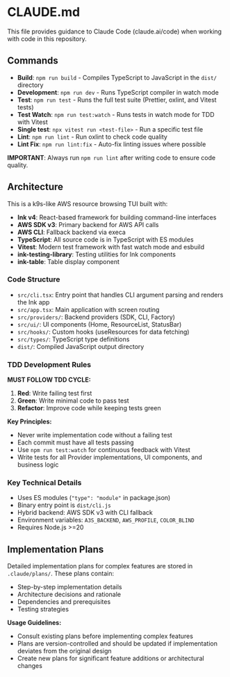 # CLAUDE.md

This file provides guidance to Claude Code (claude.ai/code) when working with code in this repository.

## Commands

- **Build**: `npm run build` - Compiles TypeScript to JavaScript in the `dist/` directory
- **Development**: `npm run dev` - Runs TypeScript compiler in watch mode
- **Test**: `npm run test` - Runs the full test suite (Prettier, oxlint, and Vitest tests)
- **Test Watch**: `npm run test:watch` - Runs tests in watch mode for TDD with Vitest
- **Single test**: `npx vitest run <test-file>` - Run a specific test file
- **Lint**: `npm run lint` - Run oxlint to check code quality
- **Lint Fix**: `npm run lint:fix` - Auto-fix linting issues where possible

**IMPORTANT**: Always run `npm run lint` after writing code to ensure code quality.

## Architecture

This is a k9s-like AWS resource browsing TUI built with:

- **Ink v4**: React-based framework for building command-line interfaces
- **AWS SDK v3**: Primary backend for AWS API calls
- **AWS CLI**: Fallback backend via execa
- **TypeScript**: All source code is in TypeScript with ES modules
- **Vitest**: Modern test framework with fast watch mode and esbuild
- **ink-testing-library**: Testing utilities for Ink components
- **ink-table**: Table display component

### Code Structure

- `src/cli.tsx`: Entry point that handles CLI argument parsing and renders the Ink app
- `src/app.tsx`: Main application with screen routing
- `src/providers/`: Backend providers (SDK, CLI, Factory)
- `src/ui/`: UI components (Home, ResourceList, StatusBar)
- `src/hooks/`: Custom hooks (useResources for data fetching)
- `src/types/`: TypeScript type definitions
- `dist/`: Compiled JavaScript output directory

### TDD Development Rules

**MUST FOLLOW TDD CYCLE:**

1. **Red**: Write failing test first
2. **Green**: Write minimal code to pass test
3. **Refactor**: Improve code while keeping tests green

**Key Principles:**

- Never write implementation code without a failing test
- Each commit must have all tests passing
- Use `npm run test:watch` for continuous feedback with Vitest
- Write tests for all Provider implementations, UI components, and business logic

### Key Technical Details

- Uses ES modules (`"type": "module"` in package.json)
- Binary entry point is `dist/cli.js`
- Hybrid backend: AWS SDK v3 with CLI fallback
- Environment variables: `A3S_BACKEND`, `AWS_PROFILE`, `COLOR_BLIND`
- Requires Node.js >=20

## Implementation Plans

Detailed implementation plans for complex features are stored in `.claude/plans/`. These plans contain:

- Step-by-step implementation details
- Architecture decisions and rationale
- Dependencies and prerequisites
- Testing strategies

**Usage Guidelines:**

- Consult existing plans before implementing complex features
- Plans are version-controlled and should be updated if implementation deviates from the original design
- Create new plans for significant feature additions or architectural changes
